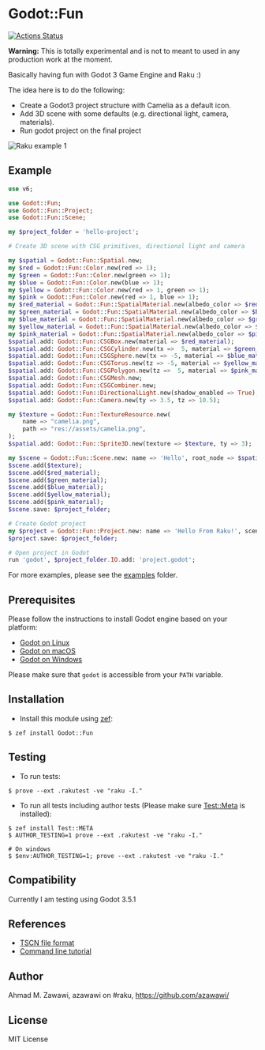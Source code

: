 # Godot::Fun

[![Actions
Status](https://github.com/azawawi/raku-godot-fun/workflows/test/badge.svg)](https://github.com/azawawi/raku-godot-fun/actions)

**Warning:** This is totally experimental and is not to meant to used in any production work at
the moment.

Basically having fun with Godot 3 Game Engine and Raku :)

The idea here is to do the following:
- Create a Godot3 project structure with Camelia as a default icon.
- Add 3D scene with some defaults (e.g. directional light, camera, materials).
- Run godot project on the final project

![Raku example
1](https://raw.githubusercontent.com/azawawi/raku-godot-fun/main/screenshots/example01.png)

## Example

```Raku
use v6;

use Godot::Fun;
use Godot::Fun::Project;
use Godot::Fun::Scene;

my $project_folder = 'hello-project';

# Create 3D scene with CSG primitives, directional light and camera

my $spatial = Godot::Fun::Spatial.new;
my $red = Godot::Fun::Color.new(red => 1);
my $green = Godot::Fun::Color.new(green => 1);
my $blue = Godot::Fun::Color.new(blue => 1);
my $yellow = Godot::Fun::Color.new(red => 1, green => 1);
my $pink = Godot::Fun::Color.new(red => 1, blue => 1);
my $red_material = Godot::Fun::SpatialMaterial.new(albedo_color => $red);
my $green_material = Godot::Fun::SpatialMaterial.new(albedo_color => $blue);
my $blue_material = Godot::Fun::SpatialMaterial.new(albedo_color => $green);
my $yellow_material = Godot::Fun::SpatialMaterial.new(albedo_color => $yellow);
my $pink_material = Godot::Fun::SpatialMaterial.new(albedo_color => $pink);
$spatial.add: Godot::Fun::CSGBox.new(material => $red_material);
$spatial.add: Godot::Fun::CSGCylinder.new(tx =>  5, material => $green_material);
$spatial.add: Godot::Fun::CSGSphere.new(tx => -5, material => $blue_material);
$spatial.add: Godot::Fun::CSGTorus.new(tz => -5, material => $yellow_material);
$spatial.add: Godot::Fun::CSGPolygon.new(tz =>  5, material => $pink_material);
$spatial.add: Godot::Fun::CSGMesh.new;
$spatial.add: Godot::Fun::CSGCombiner.new;
$spatial.add: Godot::Fun::DirectionalLight.new(shadow_enabled => True);
$spatial.add: Godot::Fun::Camera.new(ty => 3.5, tz => 10.5);

my $texture = Godot::Fun::TextureResource.new(
    name => "camelia.png",
    path => "res://assets/camelia.png",
);
$spatial.add: Godot::Fun::Sprite3D.new(texture => $texture, ty => 3);

my $scene = Godot::Fun::Scene.new: name => 'Hello', root_node => $spatial;
$scene.add($texture);
$scene.add($red_material);
$scene.add($green_material);
$scene.add($blue_material);
$scene.add($yellow_material);
$scene.add($pink_material);
$scene.save: $project_folder;

# Create Godot project
my $project = Godot::Fun::Project.new: name => 'Hello From Raku!', scene => $scene;
$project.save: $project_folder;

# Open project in Godot
run 'godot', $project_folder.IO.add: 'project.godot';
```

For more examples, please see the [examples](examples) folder.

## Prerequisites

Please follow the instructions to install Godot engine based on your platform:

- [Godot on Linux](https://godotengine.org/download/linux)
- [Godot on macOS](https://godotengine.org/download/osx)
- [Godot on Windows](https://godotengine.org/download/windows)

Please make sure that `godot` is accessible from your `PATH` variable.

## Installation

- Install this module using [zef](https://github.com/ugexe/zef):

```
$ zef install Godot::Fun
```

## Testing

- To run tests:
```
$ prove --ext .rakutest -ve "raku -I."
```

- To run all tests including author tests (Please make sure
[Test::Meta](https://github.com/jonathanstowe/Test-META) is installed):
```
$ zef install Test::META
$ AUTHOR_TESTING=1 prove --ext .rakutest -ve "raku -I."

# On windows
$ $env:AUTHOR_TESTING=1; prove --ext .rakutest -ve "raku -I."

```

## Compatibility

Currently I am testing using Godot 3.5.1

## References

- [TSCN file format](https://docs.godotengine.org/en/stable/development/file_formats/tscn.htm://docs.godotengine.org/en/stable/development/file_formats/tscn.html)
- [Command line tutorial](https://docs.godotengine.org/en/stable/tutorials/editor/command_line_tutorial.html)

## Author

Ahmad M. Zawawi, azawawi on #raku, https://github.com/azawawi/

## License

MIT License
